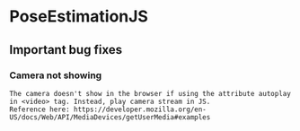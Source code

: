 # PoseEstimationJS
## Important bug fixes
### Camera not showing 
```
The camera doesn't show in the browser if using the attribute autoplay in <video> tag. Instead, play camera stream in JS.
Reference here: https://developer.mozilla.org/en-US/docs/Web/API/MediaDevices/getUserMedia#examples
```

